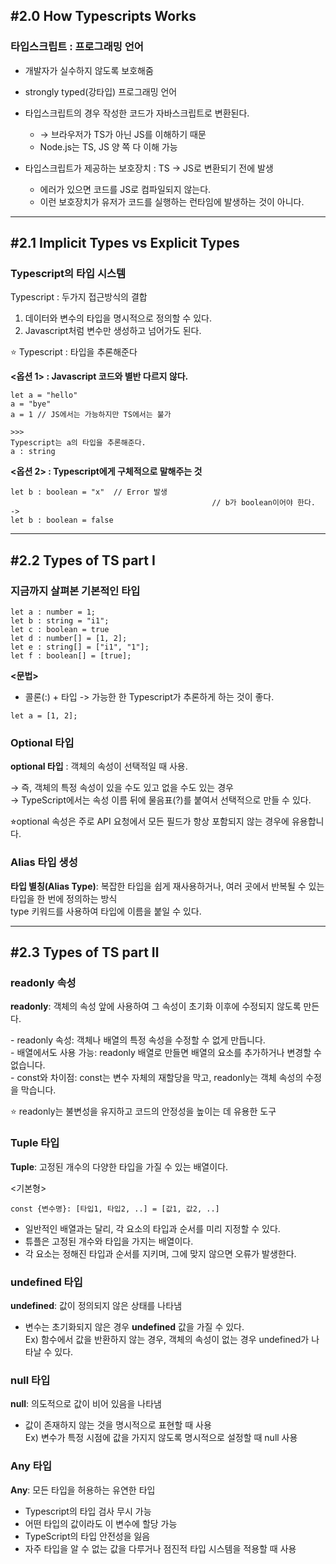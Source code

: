<h2>#2.0 How Typescripts Works</h2>
<h3>타입스크립트 : 프로그래밍 언어</h3>

- 개발자가 실수하지 않도록 보호해줌
- strongly typed(강타입) 프로그래밍 언어

- 타입스크립트의 경우 작성한 코드가 자바스크립트로 변환된다.
    - → 브라우저가 TS가 아닌 JS를 이해하기 때문
    - Node.js는 TS, JS 양 쪽 다 이해 가능
- 타입스크립트가 제공하는 보호장치 : TS → JS로 변환되기 전에 발생
    - 에러가 있으면 코드를 JS로 컴파일되지 않는다.
    - 이런 보호장치가 유저가 코드를 실행하는 런타임에 발생하는 것이 아니다.
<hr>
<h2>#2.1 Implicit Types vs Explicit Types</h2>
<h3>Typescript의 타입 시스템</h3>

Typescript : 두가지 접근방식의 결합

1. 데이터와 변수의 타입을 명시적으로 정의할 수 있다.
2. Javascript처럼 변수만 생성하고 넘어가도 된다.

⭐️ Typescript : 타입을 추론해준다

<p><b><옵션 1> : Javascript 코드와 별반 다르지 않다.</b></p>

```
let a = "hello"
a = "bye"
a = 1 // JS에서는 가능하지만 TS에서는 불가

>>>
Typescript는 a의 타입을 추론해준다.
a : string
```

<p><b><옵션 2> : Typescript에게 구체적으로 말해주는 것</b></p>

```
let b : boolean = "x"  // Error 발생
											 // b가 boolean이어야 한다.
->
let b : boolean = false
```

<hr>
<h2>#2.2 Types of TS part Ⅰ</h2>
<h3>지금까지 살펴본 기본적인 타입</h3>

```
let a : number = 1;
let b : string = "i1";
let c : boolean = true
let d : number[] = [1, 2];
let e : string[] = ["i1", "1"];
let f : boolean[] = [true];
```

<b><문법></b>
- 콜론(:) + 타입
-> 가능한 한 Typescript가 추론하게 하는 것이 좋다.
```
let a = [1, 2];
```

<h3>Optional 타입</h3>
<p><b>optional 타입</b> : 객체의 속성이 선택적일 때 사용.<br></p>
<p>→ 즉, 객체의 특정 속성이 있을 수도 있고 없을 수도 있는 경우<br>
→ TypeScript에서는 속성 이름 뒤에 물음표(?)를 붙여서 선택적으로 만들 수 있다.</p>
<p>⭐︎optional 속성은 주로 API 요청에서 모든 필드가 항상 포함되지 않는 경우에 유용합니다.</p>



<h3>Alias 타입 생성</h3>
<p><b>타입 별칭(Alias Type)</b>: 복잡한 타입을 쉽게 재사용하거나, 여러 곳에서 반복될 수 있는 타입을 한 번에 정의하는 방식<br>type 키워드를 사용하여 타입에 이름을 붙일 수 있다.</p>

<hr>
<h2>#2.3 Types of TS part Ⅱ</h2>
<h3>readonly 속성</h3>
<p><b>readonly</b>: 객체의 속성 앞에 사용하여 그 속성이 초기화 이후에 수정되지 않도록 만든다.</p>
<p>- readonly 속성: 객체나 배열의 특정 속성을 수정할 수 없게 만듭니다.<br>
- 배열에서도 사용 가능: readonly 배열로 만들면 배열의 요소를 추가하거나 변경할 수 없습니다.<br>
- const와 차이점: const는 변수 자체의 재할당을 막고, readonly는 객체 속성의 수정을 막습니다.</p>
<p>⭐️ readonly는 불변성을 유지하고 코드의 안정성을 높이는 데 유용한 도구</p>

<h3>Tuple 타입</h3>
<p><b>Tuple</b>: 고정된 개수의 다양한 타입을 가질 수 있는 배열이다.</p>
<p><기본형><br></p>

```
const {변수명}: [타입1, 타입2, ..] = [값1, 값2, ..]
```

- 일반적인 배열과는 달리, 각 요소의 타입과 순서를 미리 지정할 수 있다.
- 튜플은 고정된 개수와 타입을 가지는 배열이다.
- 각 요소는 정해진 타입과 순서를 지키며, 그에 맞지 않으면 오류가 발생한다.

<h3>undefined 타입</h3>
<p><b>undefined</b>: 값이 정의되지 않은 상태를 나타냄</p>

- 변수는 초기화되지 않은 경우 <b>undefined</b> 값을 가질 수 있다.<br>
  Ex) 함수에서 값을 반환하지 않는 경우, 객체의 속성이 없는 경우 undefined가 나타날 수 있다.

<h3>null 타입</h3>
<p><b>null</b>: 의도적으로 값이 비어 있음을 나타냄</p>

- 값이 존재하지 않는 것을 명시적으로 표현할 때 사용<br>
  Ex) 변수가 특정 시점에 값을 가지지 않도록 명시적으로 설정할 때 null 사용

<h3>Any 타입</h3>
<p><b>Any</b>: 모든 타입을 허용하는 유연한 타입</p>

- Typescript의 타입 검사 무시 가능
- 어떤 타입의 값이라도 이 변수에 할당 가능
- TypeScript의 타입 안전성을 잃음
- 자주 타입을 알 수 없는 값을 다루거나 점진적 타입 시스템을 적용할 때 사용

 


